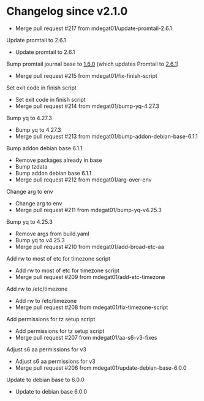 # Changelog since v2.1.0
- Merge pull request #217 from mdegat01/update-promtail-2.6.1

Update promtail to 2.6.1 
- Update promtail to 2.6.1

Bump promtail journal base to [1.6.0](https://github.com/mdegat01/promtail-journal/releases/tag/v1.6.0) (which updates Promtail to [2.6.1](https://github.com/grafana/loki/releases/tag/v2.6.1)) 
- Merge pull request #215 from mdegat01/fix-finish-script

Set exit code in finish script 
- Set exit code in finish script 
- Merge pull request #214 from mdegat01/bump-yq-4.27.3

Bump yq to 4.27.3 
- Bump yq to 4.27.3 
- Merge pull request #213 from mdegat01/bump-addon-debian-base-6.1.1

Bump addon debian base 6.1.1 
- Remove packages already in base 
- Bump tzdata 
- Bump addon debian base 6.1.1 
- Merge pull request #212 from mdegat01/arg-over-env

Change arg to env 
- Change arg to env 
- Merge pull request #211 from mdegat01/bump-yq-v4.25.3

Bump yq to 4.25.3 
- Remove args from build.yaml 
- Bump yq to v4.25.3 
- Merge pull request #210 from mdegat01/add-broad-etc-aa

Add rw to most of etc for timezone script 
- Add rw to most of etc for timezone script 
- Merge pull request #209 from mdegat01/add-etc-timezone

Add rw to /etc/timezone 
- Add rw to /etc/timezone 
- Merge pull request #208 from mdegat01/fix-timezone-script

Add permissions for tz setup script 
- Add permissions for tz setup script 
- Merge pull request #207 from mdegat01/aa-s6-v3-fixes

Adjust s6 aa permissions for v3 
- Adjust s6 aa permissions for v3 
- Merge pull request #206 from mdegat01/update-debian-base-6.0.0

Update to debian base to 6.0.0 
- Update to debian base 6.0.0 
